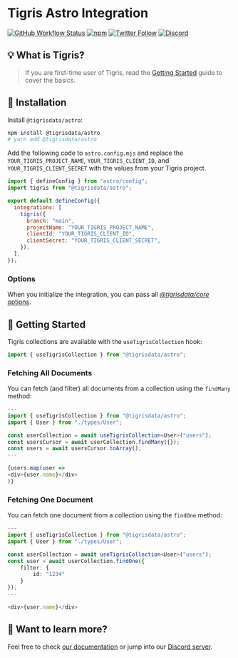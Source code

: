 # Tigris Astro Integration

[![GitHub Workflow Status](https://img.shields.io/github/actions/workflow/status/tigrisdata/tigris-astro/CI.yml?label=build&logo=github)](https://github.com/tigrisdata/tigris-astro/actions/workflows/CI.yml) [![npm](https://img.shields.io/npm/v/@tigrisdata/astro?logo=npm&logoColor=white)](https://www.npmjs.com/package/@tigrisdata/astro) [![Twitter Follow](https://img.shields.io/twitter/follow/tigrisdata?style=social)](https://twitter.com/tigrisdata) [![Discord](https://img.shields.io/discord/1033842669983633488?color=%23596fff&label=Discord&logo=discord&logoColor=%23ffffff)](https://tigris.dev/discord)

## 💡 What is Tigris?

> If you are first-time user of Tigris, read the [Getting Started](https://www.tigrisdata.com/docs/quickstarts/quickstart-typescript/?utm_source=github.com&utm_medium=readme&utm_campaign=storyblok-astro) guide to cover the basics.

## 🔨 Installation

Install `@tigrisdata/astro`:

```bash
npm install @tigrisdata/astro
# yarn add @tigrisdata/astro
```

Add the following code to `astro.config.mjs` and replace the `YOUR_TIGRIS_PROJECT_NAME`, `YOUR_TIGRIS_CLIENT_ID`, and `YOUR_TIGRIS_CLIENT_SECRET` with the values from your Tigris project.

```js
import { defineConfig } from "astro/config";
import tigris from "@tigrisdata/astro";

export default defineConfig({
  integrations: [
    tigris({
      branch: "main",
      projectName: "YOUR_TIGRIS_PROJECT_NAME",
      clientId: "YOUR_TIGRIS_CLIENT_ID",
      clientSecret: "YOUR_TIGRIS_CLIENT_SECRET",
    }),
  ],
});
```

### Options

When you initialize the integration, you can pass all [_@tigrisdata/core_ options](https://github.com/tigrisdata/tigris-client-ts/blob/3db0f1383f8d384f726ff9a836535a58298127f5/src/tigris.ts#L45).

## 🚀 Getting Started

Tigris collections are available with the `useTigrisCollection` hook:

```ts
import { useTigrisCollection } from "@tigrisdata/astro";
```

### Fetching All Documents

You can fetch (and filter) all documents from a collection using the `findMany` method:

```ts
---
import { useTigrisCollection } from "@tigrisdata/astro";
import { User } from "./types/User";

const userCollection = await useTigrisCollection<User>("users");
const usersCursor = await userCollection.findMany({});
const users = await usersCursor.toArray();
---

{users.map(user =>
<div>{user.name}</div>
)}
```

### Fetching One Document

You can fetch one document from a collection using the `findOne` method:

```ts
---
import { useTigrisCollection } from "@tigrisdata/astro";
import { User } from "./types/User";

const userCollection = await useTigrisCollection<User>("users");
const user = await userCollection.findOne({
    filter: {
        id: "1234"
    }
});
---

<div>{user.name}</div>
```

## 👀 Want to learn more?

Feel free to check [our documentation](https://www.tigrisdata.com/docs/) or jump into our [Discord server](https://tigris.dev/discord).
